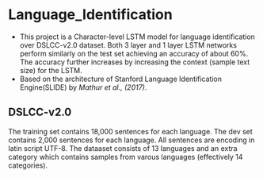 # Language_Identification

- This project is a Character-level LSTM model for language identification over DSLCC-v2.0 dataset. Both 3 layer and 1 layer LSTM networks perform similarly on the test set achieving an accuracy of about 60%. The accuracy further increases by increasing the context (sample text size) for the LSTM.
- Based on the architecture of Stanford Language Identification Engine(SLIDE) by *Mathur et al., (2017)*.

## DSLCC-v2.0
The training set contains 18,000 sentences for each language. The dev set contains 2,000 sentences for each language. All sentences are encoding in latin script UTF-8. The dataaset consists of 13 languages and an extra category which contains samples from varous languages (effectively 14 categories). 
